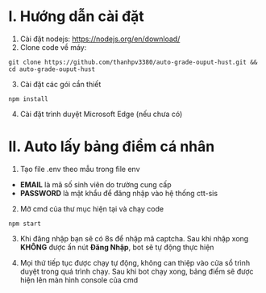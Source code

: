 # I. Hướng dẫn cài đặt  
1. Cài đặt nodejs: https://nodejs.org/en/download/
2. Clone code về máy:  
```
git clone https://github.com/thanhpv3380/auto-grade-ouput-hust.git && cd auto-grade-ouput-hust
```

3. Cài đặt các gói cần thiết 
``` 
npm install 
```

4. Cài đặt trình duyệt Microsoft Edge (nếu chưa có)

# II. Auto lấy bảng điểm cá nhân  
1. Tạo file .env theo mẫu trong file env
- **EMAIL** là mã số sinh viên do trường cung cấp  
- **PASSWORD** là mật khẩu để đăng nhập vào hệ thống ctt-sis  

2. Mở cmd của thư mục hiện tại và chạy code
```
npm start
```

3. Khi đăng nhập bạn sẽ có 8s để nhập mã captcha. Sau khi nhập xong **KHÔNG** được ấn nút **Đăng Nhập**, bot sẽ tự động thực hiện

4. Mọi thứ tiếp tục được chạy tự động, không can thiệp vào cửa sổ trình duyệt trong quá trình chạy. Sau khi bot chạy xong, bảng điểm sẽ được hiện lên màn hình console của cmd


